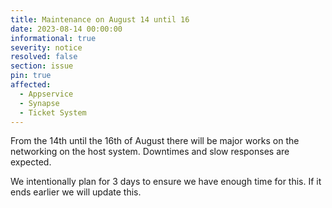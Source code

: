 ```yaml
---
title: Maintenance on August 14 until 16
date: 2023-08-14 00:00:00 
informational: true
severity: notice
resolved: false
section: issue
pin: true
affected:
  - Appservice
  - Synapse
  - Ticket System
---
```


From the 14th until the 16th of August there will be major works on the networking
on the host system. Downtimes and slow responses are expected.

We intentionally plan for 3 days to ensure we have enough time for this. If it ends
earlier we will update this.
